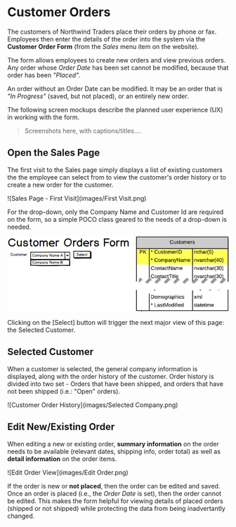 # Customer Orders

The customers of Northwind Traders place their orders by phone or fax. Employees then enter the details of the order into the system via the **Customer Order Form** (from the *Sales* menu item on the website).

The form allows employees to create new orders and view previous orders. Any order whose *Order Date* has been set cannot be modified, because that order has been *"Placed"*.

An order without an Order Date can be modified. It may be an order that is *"In Progress"* (saved, but not placed), or an entirely new order.

The following screen mockups describe the planned user experience (UX) in working with the form.

> Screenshots here, with captions/titles....

## Open the Sales Page

The first visit to the Sales page simply displays a list of existing customers the the employee can select from to view the customer's order history or to create a new order for the customer.

![Sales Page - First Visit](images/First Visit.png)

For the drop-down, only the Company Name and Customer Id are required on the form, so a simple POCO class geared to the needs of a drop-down is needed.

![Sales Page - Data Query for First Visit](images/Query-First-Visit.png)

Clicking on the [Select] button will trigger the next major view of this page: the Selected Customer.

## Selected Customer

When a customer is selected, the general company information is displayed, along with the order history of the customer. Order history is divided into two set - Orders that have been shipped, and orders that have not been shipped (i.e.: "Open" orders).

![Customer Order History](images/Selected Company.png)

## Edit New/Existing Order

When editing a new or existing order, **summary information** on the order needs to be available (relevant dates, shipping info, order total) as well as **detail information** on the order items.

![Edit Order View](images/Edit Order.png)

If the order is new or **not placed**, then the order can be edited and saved. Once an order is placed (i.e., the *Order Date* is set), then the order cannot be edited. This makes the form helpful for viewing details of placed orders (shipped or not shipped) while protecting the data from being inadvertantly changed.


